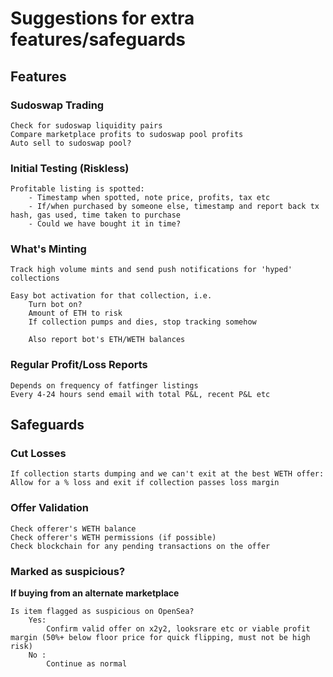 # Suggestions for extra features/safeguards

## Features 

### Sudoswap Trading
    Check for sudoswap liquidity pairs
    Compare marketplace profits to sudoswap pool profits
    Auto sell to sudoswap pool?

### Initial Testing (Riskless)
    Profitable listing is spotted:
        - Timestamp when spotted, note price, profits, tax etc
        - If/when purchased by someone else, timestamp and report back tx   hash, gas used, time taken to purchase
        - Could we have bought it in time?

### What's Minting
    Track high volume mints and send push notifications for 'hyped' collections

    Easy bot activation for that collection, i.e.
        Turn bot on?
        Amount of ETH to risk
        If collection pumps and dies, stop tracking somehow

        Also report bot's ETH/WETH balances 


### Regular Profit/Loss Reports
    Depends on frequency of fatfinger listings
    Every 4-24 hours send email with total P&L, recent P&L etc

## Safeguards

### Cut Losses
    If collection starts dumping and we can't exit at the best WETH offer:
    Allow for a % loss and exit if collection passes loss margin

### Offer Validation
    Check offerer's WETH balance
    Check offerer's WETH permissions (if possible)
    Check blockchain for any pending transactions on the offer 

### Marked as suspicious?
**If buying from an alternate marketplace**

    Is item flagged as suspicious on OpenSea?
        Yes:
            Confirm valid offer on x2y2, looksrare etc or viable profit margin (50%+ below floor price for quick flipping, must not be high risk)
        No :
            Continue as normal
